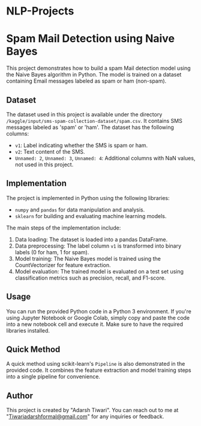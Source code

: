 # NLP-Projects
# Spam Mail Detection using Naive Bayes

This project demonstrates how to build a spam Mail detection model using the Naive Bayes algorithm in Python. The model is trained on a dataset containing Email messages labeled as spam or ham (non-spam).

## Dataset

The dataset used in this project is available under the directory `/kaggle/input/sms-spam-collection-dataset/spam.csv`. It contains SMS messages labeled as 'spam' or 'ham'. The dataset has the following columns:

- `v1`: Label indicating whether the SMS is spam or ham.
- `v2`: Text content of the SMS.
- `Unnamed: 2`, `Unnamed: 3`, `Unnamed: 4`: Additional columns with NaN values, not used in this project.

## Implementation

The project is implemented in Python using the following libraries:

- `numpy` and `pandas` for data manipulation and analysis.
- `sklearn` for building and evaluating machine learning models.

The main steps of the implementation include:

1. Data loading: The dataset is loaded into a pandas DataFrame.
2. Data preprocessing: The label column `v1` is transformed into binary labels (0 for ham, 1 for spam).
3. Model training: The Naive Bayes model is trained using the CountVectorizer for feature extraction.
4. Model evaluation: The trained model is evaluated on a test set using classification metrics such as precision, recall, and F1-score.

## Usage

You can run the provided Python code in a Python 3 environment. If you're using Jupyter Notebook or Google Colab, simply copy and paste the code into a new notebook cell and execute it. Make sure to have the required libraries installed.

## Quick Method

A quick method using scikit-learn's `Pipeline` is also demonstrated in the provided code. It combines the feature extraction and model training steps into a single pipeline for convenience.

## Author

This project is created by "Adarsh Tiwari". You can reach out to me at "Tiwariadarshformal@gmail.com" for any inquiries or feedback.

